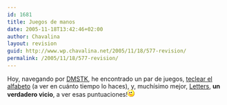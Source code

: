 ```yaml
---
id: 1681
title: Juegos de manos
date: 2005-11-18T13:42:46+02:00
author: Chavalina
layout: revision
guid: http://www.wp.chavalina.net/2005/11/18/577-revision/
permalink: /2005/11/18/577-revision/
---
```

Hoy, navegando por <a href="http://www.domestika.org" target="_blank">DMSTK</a>, he encontrado un par de juegos, <a href="http://www.morpheme.co.uk/frenzy/" target="_blank">teclear el alfabeto</a> (a ver en cuánto tiempo lo haces), y, muchísimo mejor, <a href="http://hannu.biz/letters/" target="_blank">Letters</a>, **un verdadero vicio**, a ver esas puntuaciones!![emo](/imagenes/emoticonos/guino.gif)